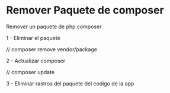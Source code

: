 # Remover Paquete de composer
Remover un paquete de php composer

1 - Eliminar el paquete

// composer remove vendor/package

2 - Actualizar composer

// composer update

3 - Eliminar rastros del paquete del codigo de la app
